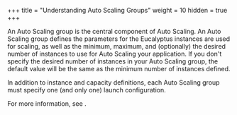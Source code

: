 +++
title = "Understanding Auto Scaling Groups"
weight = 10
hidden = true
+++

An Auto Scaling group is the central component of Auto Scaling. An Auto Scaling group defines the parameters for the Eucalyptus instances are used for scaling, as well as the minimum, maximum, and (optionally) the desired number of instances to use for Auto Scaling your application. If you don't specify the desired number of instances in your Auto Scaling group, the default value will be the same as the minimum number of instances defined. 

In addition to instance and capacity definitions, each Auto Scaling group must specify one (and only one) launch configuration. 

For more information, see [](autoscaling_examples_basic_config.dita) . 

